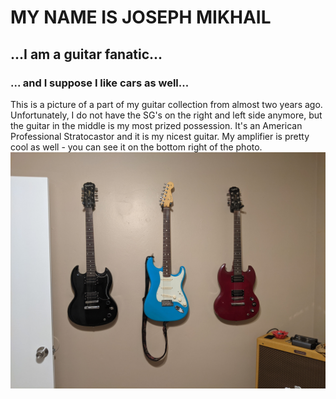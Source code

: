 # MY NAME IS JOSEPH MIKHAIL
## ...I am a guitar fanatic...
### ... and I suppose I like cars as well...

This is a picture of a part of my guitar collection from almost two years ago. Unfortunately, I do not have the SG's on the right and left side anymore, but the guitar in the middle is my most prized possession. It's an American Professional Stratocastor and it is my nicest guitar. My amplifier is pretty cool as well - you can see it on the bottom right of the photo.
![This is a picture of some of my guitars.](PXL_20210113_032003358.MP.jpg)
